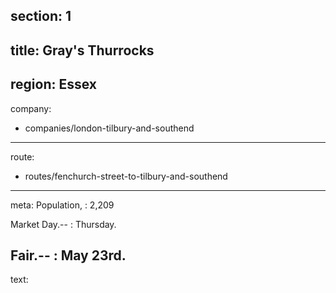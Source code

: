 section: 1
----
title: Gray's Thurrocks
----
region: Essex
----
company:
- companies/london-tilbury-and-southend
----
route:
- routes/fenchurch-street-to-tilbury-and-southend
----
meta: Population,
: 2,209

Market Day.--
: Thursday.

Fair.--
: May 23rd.
----
text: